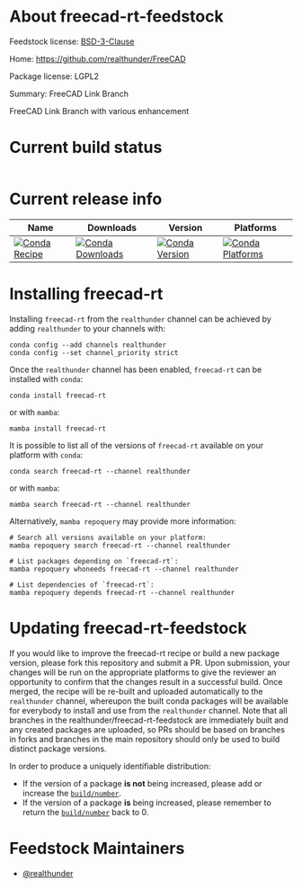 About freecad-rt-feedstock
==========================

Feedstock license: [BSD-3-Clause](https://github.com/realthunder/freecad-rt-feedstock/blob/main/LICENSE.txt)

Home: https://github.com/realthunder/FreeCAD

Package license: LGPL2

Summary: FreeCAD Link Branch

FreeCAD Link Branch with various enhancement


Current build status
====================


<table>
</table>

Current release info
====================

| Name | Downloads | Version | Platforms |
| --- | --- | --- | --- |
| [![Conda Recipe](https://img.shields.io/badge/recipe-freecad--rt-green.svg)](https://anaconda.org/realthunder/freecad-rt) | [![Conda Downloads](https://img.shields.io/conda/dn/realthunder/freecad-rt.svg)](https://anaconda.org/realthunder/freecad-rt) | [![Conda Version](https://img.shields.io/conda/vn/realthunder/freecad-rt.svg)](https://anaconda.org/realthunder/freecad-rt) | [![Conda Platforms](https://img.shields.io/conda/pn/realthunder/freecad-rt.svg)](https://anaconda.org/realthunder/freecad-rt) |

Installing freecad-rt
=====================

Installing `freecad-rt` from the `realthunder` channel can be achieved by adding `realthunder` to your channels with:

```
conda config --add channels realthunder
conda config --set channel_priority strict
```

Once the `realthunder` channel has been enabled, `freecad-rt` can be installed with `conda`:

```
conda install freecad-rt
```

or with `mamba`:

```
mamba install freecad-rt
```

It is possible to list all of the versions of `freecad-rt` available on your platform with `conda`:

```
conda search freecad-rt --channel realthunder
```

or with `mamba`:

```
mamba search freecad-rt --channel realthunder
```

Alternatively, `mamba repoquery` may provide more information:

```
# Search all versions available on your platform:
mamba repoquery search freecad-rt --channel realthunder

# List packages depending on `freecad-rt`:
mamba repoquery whoneeds freecad-rt --channel realthunder

# List dependencies of `freecad-rt`:
mamba repoquery depends freecad-rt --channel realthunder
```




Updating freecad-rt-feedstock
=============================

If you would like to improve the freecad-rt recipe or build a new
package version, please fork this repository and submit a PR. Upon submission,
your changes will be run on the appropriate platforms to give the reviewer an
opportunity to confirm that the changes result in a successful build. Once
merged, the recipe will be re-built and uploaded automatically to the
`realthunder` channel, whereupon the built conda packages will be available for
everybody to install and use from the `realthunder` channel.
Note that all branches in the realthunder/freecad-rt-feedstock are
immediately built and any created packages are uploaded, so PRs should be based
on branches in forks and branches in the main repository should only be used to
build distinct package versions.

In order to produce a uniquely identifiable distribution:
 * If the version of a package **is not** being increased, please add or increase
   the [``build/number``](https://docs.conda.io/projects/conda-build/en/latest/resources/define-metadata.html#build-number-and-string).
 * If the version of a package **is** being increased, please remember to return
   the [``build/number``](https://docs.conda.io/projects/conda-build/en/latest/resources/define-metadata.html#build-number-and-string)
   back to 0.

Feedstock Maintainers
=====================

* [@realthunder](https://github.com/realthunder/)

